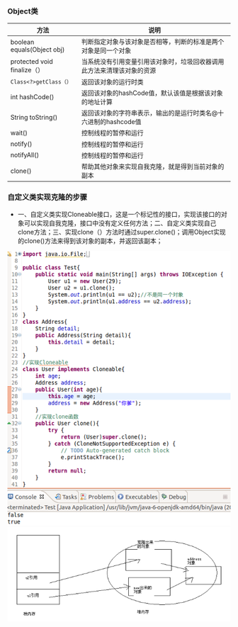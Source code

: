### Object类

|方法|说明|
|------|-------|
|boolean equals(Object obj)|判断指定对象与该对象是否相等，判断的标准是两个对象是同一个对象|
|protected void finalize（）|当系统没有引用变量引用该对象时，垃圾回收器调用此方法来清理该对象的资源|
|`Class<?>getClass（）`|返回该对象的运行时类|
|int hashCode()|返回该对象的hashCode值，默认该值是根据该对象的地址计算|
|String toString()|返回该对象的字符串表示，输出的是运行时类名@十六进制的hashcode值|
|wait()|控制线程的暂停和运行|
|notify()|控制线程的暂停和运行|
|notifyAll()|控制线程的暂停和运行|
|clone()|帮助其他对象来实现自我克隆，就是得到当前对象的副本|

### 自定义类实现克隆的步骤
+ 一、自定义类实现Cloneable接口，这是一个标记性的接口，实现该接口的对象可以实现自我克隆，接口中没有定义任何方法；二、自定义类实现自己clone方法；三、实现clone（）方法时通过super.clone()；调用Object实现的clone()方法来得到该对象的副本，并返回该副本；

![image](https://github.com/ningbaoqi/Java/blob/master/gif/pic-100.jpg) 
![image](https://github.com/ningbaoqi/Java/blob/master/gif/pic-101.jpg) 
